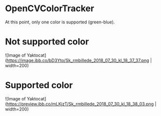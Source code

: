 # OpenCVColorTracker

At this point, only one color is supported (green-blue).

# Not supported color
![Image of Yaktocat](https://image.ibb.co/bD3Yto/Sk_rmbillede_2018_07_30_kl_18_37_37.png | width=200)


# Supported color
![Image of Yaktocat](https://preview.ibb.co/mLKjzT/Sk_rmbillede_2018_07_30_kl_18_38_03.png | width=200)
